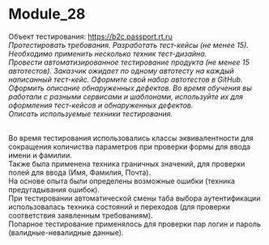 # Module_28

Объект тестирования: https://b2c.passport.rt.ru
<br>
*Протестировать требования. Разработать тест-кейсы (не менее 15). Необходимо применить несколько техник тест-дизайна.*<br>
*Провести автоматизированное тестирование продукта (не менее 15 автотестов). Заказчик ожидает по одному автотесту на каждый написанный тест-кейс. Оформите свой набор автотестов в GitHub.*<br>
*Оформить описание обнаруженных дефектов. Во время обучения вы работали с разными сервисами и шаблонами, используйте их для оформления тест-кейсов и обнаруженных дефектов.*<br>
*Описать используемые техники тестирования.*<br>
<br>

Во время тестирования использовались классы эквивалентности для сокращения количиства параметров при проверки формы для ввода имени и фамилии.<br>
Также была применена техника граничных значений, для проверки полей для ввода (Имя, Фамилия, Почта).<br>
На основе опыта были определены возможные ошибки (техника предугадывания ошибок).<br>
При тестировании автоматической смены таба выбора аутентификации использовалась техника состояний и переходов (для проверки соответствия заявленным требованиям).<br>
Попарное тестирование применялось для проверки пар логин и пароль (валидные-невалидные данные). <br>

